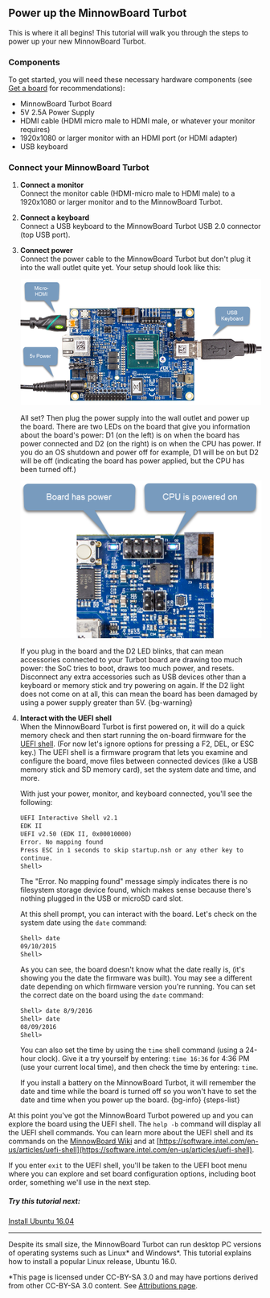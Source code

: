 ## Power up the MinnowBoard Turbot

This is where it all begins! This tutorial will walk you through the steps to 
power up your new MinnowBoard Turbot.

### Components 

To get started, you will need 
these necessary hardware components (see [Get a board](get-a-board) for recommendations):

- MinnowBoard Turbot Board
- 5V 2.5A Power Supply
- HDMI cable (HDMI micro male to HDMI male, or whatever your monitor requires)
- 1920x1080 or larger monitor with an HDMI port (or HDMI adapter)
- USB keyboard 
 

### Connect your MinnowBoard Turbot

1.  **Connect a monitor**  
    Connect the monitor cable (HDMI-micro male to HDMI male) to a 1920x1080 or 
    larger monitor and to the MinnowBoard Turbot.
1.  **Connect a keyboard**  
    Connect a USB keyboard to the MinnowBoard Turbot USB 2.0 connector (top USB port).
1.  **Connect power**  
    Connect the power cable to the MinnowBoard Turbot but don't plug it into
    the wall outlet quite yet.  Your setup should look like this:

    ![image](elements/tuto-reader/tutorials/powering-on-minnowboardturbot/docs/MB-Turbot-poweron-900px.png)
    
    All set?  Then plug the power supply into the wall outlet and power up the 
    board.  There are two LEDs on the board that give you information about
    the board's power:  D1 (on the left) is on when the board has power connected
    and D2 (on the right) is on when the CPU has power.  If you do an OS shutdown
    and power off for example, D1 will be on but D2 will be off (indicating the
    board has power applied, but the CPU has been turned off.)
    
    ![image](elements/tuto-reader/tutorials/powering-on-minnowboardturbot/docs/MB-Turbot-power-on.png) 
    
    If you plug in the board and the D2 LED blinks, that can mean accessories
    connected to your Turbot board are drawing too much power: the SoC tries to
    boot, draws too much power, and resets. Disconnect any extra accessories
    such as USB devices other than a keyboard or memory stick and try powering
    on again.  If the D2 light does not come on at all, this can mean the board
    has been damaged by using a power supply greater than 5V. {bg-warning}

1.  **Interact with the UEFI shell**  
    When the MinnowBoard Turbot is first powered on, it will do a quick memory 
    check and then start running the on-board firmware for the
    [UEFI shell](https://software.intel.com/en-us/articles/uefi-shell). (For now
    let's ignore options for pressing a F2, DEL, or ESC key.)
    The UEFI shell is a firmware program that lets you examine
    and configure the board, move files between connected devices (like a USB
    memory stick and SD memory card), set the system date and time, and more.  

    With just your power, monitor, and keyboard connected, you'll see the following:
    
    ``` console
    UEFI Interactive Shell v2.1
    EDK II
    UEFI v2.50 (EDK II, 0x00010000)
    Error. No mapping found
    Press ESC in 1 seconds to skip startup.nsh or any other key to continue.
    Shell>
    ```
    
    The "Error. No mapping found" message simply indicates there is no filesystem 
    storage device found, which makes sense because there's nothing plugged in 
    the USB or microSD card slot.
    
    At this shell prompt, you can interact with the board.  Let's check on the
    system date using the `date` command:
    
    ``` console
    Shell> date
    09/10/2015
    Shell>
    ```
   
    As you can see, the board doesn't know what the date really is, (it's showing
    you the date the firmware was built). You may see a different date depending
    on which firmware version you're running. You can set the correct date on the
    board using the `date` command: 
    
    ``` console
    Shell> date 8/9/2016
    Shell> date 
    08/09/2016
    Shell>
    ```
    
    You can also set the time by using the `time` shell command (using a 24-hour
    clock).  Give it a try yourself by entering: `time 16:36` for 4:36 PM (use your 
    current local time), and then check
    the time by entering: `time`.  
    
    If you install a battery on the MinnowBoard
    Turbot, it will remember the date and time while the board is turned off so
    you won't have to set the date and time when you power up the board. {bg-info}
{steps-list}

At this point you've got the MinnowBoard Turbot powered up and you can explore 
the board using the UEFI shell.  The `help -b` command will display all the
UEFI shell commands.  You can learn more about the UEFI shell and its commands 
on the [MinnowBoard Wiki](http://wiki.minnowboard.org/UEFI) and at 
[https://software.intel.com/en-us/articles/uefi-shell](https://software.intel.com/en-us/articles/uefi-shell).  

If you enter `exit` to the UEFI shell, you'll be taken to the UEFI boot menu where
you can explore and set board configuration options, including boot order, something
we'll use in the next step.

##### Try this tutorial next: 
[Install Ubuntu 16.04](tutorials/installing-ubuntu-16.04-on-minnowboardmax)
***
Despite its small size, the MinnowBoard Turbot can run desktop PC versions of
operating systems such as Linux* and Windows*. This tutorial explains how to
install a popular Linux release, Ubuntu 16.0.

*This page is licensed under CC-BY-SA 3.0 and may have portions derived from other CC-BY-SA 3.0 content. See [Attributions page](attributions).
